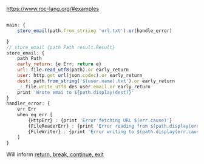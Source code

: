 https://www.roc-lang.org/#examples

```javascript

main: {
	store_email(path.from_striing 'url.txt').or(handle_error)

}
// store_email {path Path result.Result}
store_email: {
	path Path
	early_return: {e Err; return e}
	url: file.read_utf8(path).or early_return 
	user: http.get url(json.codec).or early_return
	dest: path.from_string('$(user.name).txt').or early_return
	_: file.write_utf8 des user.email.or early_return 
	print 'Wrote emai to ${path.display(dest)}'
}
handler_error: {
	err Err
	when_eq err [
		{HttpErr} : {print 'Error fetching URL $(err.cause)'}
		{FileReaderErr} : {print 'Error reading from $(path.display(err.cause))'}
		{FileWriter} : {print 'Error writing to $(path.display(err.cause))'}
	]
}
```

Will inform [return, break, continue, exit](../../Questions/return,%20break,%20continue,%20exit.md)
